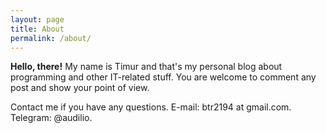 ```yaml
---
layout: page
title: About
permalink: /about/
---
```

**Hello, there!** My name is Timur and that's my personal blog about programming and other IT-related stuff.
You are welcome to comment any post and show your point of view.

Contact me if you have any questions.
E-mail: btr2194 at gmail.com.
Telegram: @audilio.
